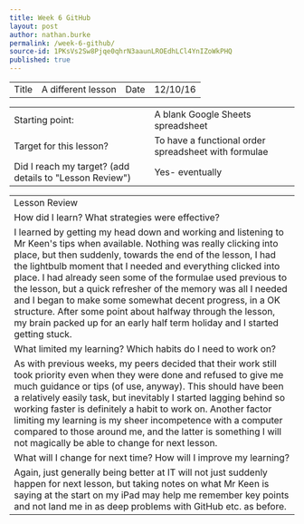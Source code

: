 ```yaml
---
title: Week 6 GitHub
layout: post
author: nathan.burke
permalink: /week-6-github/
source-id: 1PKsVs2Sw8Pjqe0qhrN3aaunLROEdhLCl4YnIZoWkPHQ
published: true
---
```

<table>
  <tr>
    <td>Title</td>
    <td>A different lesson</td>
    <td>Date</td>
    <td>12/10/16</td>
  </tr>
</table>


<table>
  <tr>
    <td>Starting point:</td>
    <td>A blank Google Sheets spreadsheet</td>
  </tr>
  <tr>
    <td>Target for this lesson?</td>
    <td>To have a functional order spreadsheet with formulae</td>
  </tr>
  <tr>
    <td>Did I reach my target? 
(add details to "Lesson Review")</td>
    <td> Yes- eventually </td>
  </tr>
</table>


<table>
  <tr>
    <td>Lesson Review</td>
  </tr>
  <tr>
    <td>How did I learn? What strategies were effective? </td>
  </tr>
  <tr>
    <td>I learned by getting my head down and working and listening to Mr Keen's tips when available. Nothing was really clicking into place, but then suddenly, towards the end of the lesson, I had the lightbulb moment that I needed and everything clicked into place. I had already seen some of the formulae used previous to the lesson, but a quick refresher of the memory was all I needed and I began to make some somewhat decent progress, in a OK structure. After some point about halfway through the lesson, my brain packed up for an early half term holiday and I started getting stuck.</td>
  </tr>
  <tr>
    <td>What limited my learning? Which habits do I need to work on? </td>
  </tr>
  <tr>
    <td>As with previous weeks, my peers decided that their work still took priority even when they were done and refused to give me much guidance or tips (of use, anyway). This should have been a relatively easily task, but inevitably I started lagging behind so working faster is definitely a habit to work on. Another factor limiting my learning is my sheer incompetence with a computer compared to those around me, and the latter is something I will not magically be able to change for next lesson.</td>
  </tr>
  <tr>
    <td>What will I change for next time? How will I improve my learning?</td>
  </tr>
  <tr>
    <td>Again, just generally being better at IT will not just suddenly happen for next lesson, but taking notes on what Mr Keen is saying at the start on my iPad may help me remember key points and not land me in as deep problems with GitHub etc. as before.</td>
  </tr>
</table>


